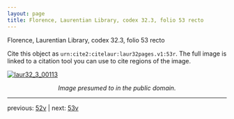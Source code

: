 ```yaml
---
layout: page
title: Florence, Laurentian Library, codex 32.3, folio 53 recto
---
```


Florence, Laurentian Library, codex 32.3, folio 53 recto

Cite this object as `urn:cite2:citelaur:laur32pages.v1:53r`.  The full image is linked to a citation tool you can use to cite regions of the image.

[![laur32_3_00113](http://www.homermultitext.org/iipsrv?IIIF=/project/homer/pyramidal/deepzoom/citelaur/laur32imgs/v1/laur32_3_00113.tif/full/800,/0/default.jpg)](http://www.homermultitext.org/ict2/?urn=urn:cite2:citelaur:laur32imgs.v1:laur32_3_00113) 

<p style="text-align: center; font-style: italic;">Image presumed to in the public domain.</p>

---

previous: [52v](../52v/) | next: [53v](../53v/)